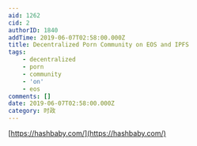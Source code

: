 ```yaml
---
aid: 1262
cid: 2
authorID: 1840
addTime: 2019-06-07T02:58:00.000Z
title: Decentralized Porn Community on EOS and IPFS
tags:
    - decentralized
    - porn
    - community
    - 'on'
    - eos
comments: []
date: 2019-06-07T02:58:00.000Z
category: 时政
---
```


[https://hashbaby.com/](https://hashbaby.com/)
